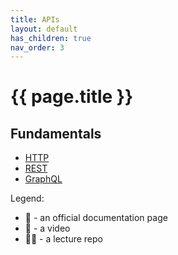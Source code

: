 ```yaml
---
title: APIs
layout: default
has_children: true
nav_order: 3
---
```


# {{ page.title }}


## Fundamentals

- [HTTP](http.html)
- [REST](rest.html)
- [GraphQL](graphql.html)

Legend:

- 📘 - an official documentation page
- 🍿 - a video
- 👨‍🏫 - a lecture repo


